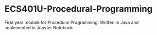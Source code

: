 # ECS401U-Procedural-Programming

First year module for Procedural Programming. Written in Java and implemented in Jupyter Notebook.
